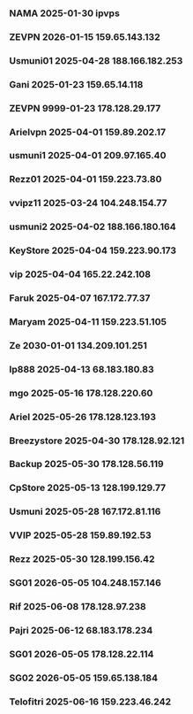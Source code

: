 ### NAMA 2025-01-30 ipvps
### ZEVPN 2026-01-15 159.65.143.132 
### Usmuni01 2025-04-28 188.166.182.253
### Gani 2025-01-23 159.65.14.118
### ZEVPN 9999-01-23 178.128.29.177
### Arielvpn 2025-04-01 159.89.202.17
### usmuni1 2025-04-01 209.97.165.40
### Rezz01 2025-04-01 159.223.73.80
### vvipz11 2025-03-24 104.248.154.77
### usmuni2 2025-04-02 188.166.180.164
### KeyStore 2025-04-04 159.223.90.173
### vip 2025-04-04 165.22.242.108
### Faruk 2025-04-07 167.172.77.37
### Maryam 2025-04-11 159.223.51.105
### Ze 2030-01-01 134.209.101.251
### lp888 2025-04-13 68.183.180.83
### mgo 2025-05-16 178.128.220.60
### Ariel 2025-05-26 178.128.123.193
### Breezystore 2025-04-30 178.128.92.121
### Backup 2025-05-30 178.128.56.119
### CpStore 2025-05-13 128.199.129.77
### Usmuni 2025-05-28 167.172.81.116
### VVIP 2025-05-28 159.89.192.53
### Rezz 2025-05-30 128.199.156.42
### SG01 2026-05-05 104.248.157.146
### Rif 2025-06-08 178.128.97.238
### Pajri 2025-06-12 68.183.178.234
### SG01 2026-05-05 178.128.22.114
### SG02 2026-05-05 159.65.138.184
### Telofitri 2025-06-16 159.223.46.242
